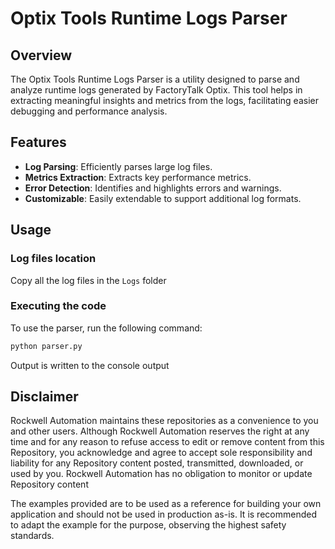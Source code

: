 # Optix Tools Runtime Logs Parser

## Overview

The Optix Tools Runtime Logs Parser is a utility designed to parse and analyze runtime logs generated by FactoryTalk Optix. This tool helps in extracting meaningful insights and metrics from the logs, facilitating easier debugging and performance analysis.

## Features

- **Log Parsing**: Efficiently parses large log files.
- **Metrics Extraction**: Extracts key performance metrics.
- **Error Detection**: Identifies and highlights errors and warnings.
- **Customizable**: Easily extendable to support additional log formats.

## Usage

### Log files location

Copy all the log files in the `Logs` folder

### Executing the code

To use the parser, run the following command:

```bash
python parser.py
```

Output is written to the console output

## Disclaimer

Rockwell Automation maintains these repositories as a convenience to you and other users. Although Rockwell Automation reserves the right at any time and for any reason to refuse access to edit or remove content from this Repository, you acknowledge and agree to accept sole responsibility and liability for any Repository content posted, transmitted, downloaded, or used by you. Rockwell Automation has no obligation to monitor or update Repository content

The examples provided are to be used as a reference for building your own application and should not be used in production as-is. It is recommended to adapt the example for the purpose, observing the highest safety standards.
